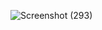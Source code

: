 ![Screenshot (293)](https://github.com/user-attachments/assets/ed27f813-88d9-4f45-9cf0-5bda3c9db1c1)
